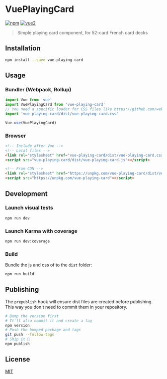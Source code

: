 # VuePlayingCard

[![npm](https://img.shields.io/npm/v/vue-playing-card.svg)](https://www.npmjs.com/package/vue-playing-card) [![vue2](https://img.shields.io/badge/vue-2.x-brightgreen.svg)](https://vuejs.org/)

> Simple playing card component, for 52-card French card decks

## Installation

```bash
npm install --save vue-playing-card
```

## Usage

### Bundler (Webpack, Rollup)

```js
import Vue from 'vue'
import VuePlayingCard from 'vue-playing-card'
// You need a specific loader for CSS files like https://github.com/webpack/css-loader
import 'vue-playing-card/dist/vue-playing-card.css'

Vue.use(VuePlayingCard)
```

### Browser

```html
<!-- Include after Vue -->
<!-- Local files -->
<link rel="stylesheet" href="vue-playing-card/dist/vue-playing-card.css"></link>
<script src="vue-playing-card/dist/vue-playing-card.js"></script>

<!-- From CDN -->
<link rel="stylesheet" href="https://unpkg.com/vue-playing-card/dist/vue-playing-card.css"></link>
<script src="https://unpkg.com/vue-playing-card"></script>
```

## Development

### Launch visual tests

```bash
npm run dev
```

### Launch Karma with coverage

```bash
npm run dev:coverage
```

### Build

Bundle the js and css of to the `dist` folder:

```bash
npm run build
```


## Publishing

The `prepublish` hook will ensure dist files are created before publishing. This
way you don't need to commit them in your repository.

```bash
# Bump the version first
# It'll also commit it and create a tag
npm version
# Push the bumped package and tags
git push --follow-tags
# Ship it 🚀
npm publish
```

## License

[MIT](http://opensource.org/licenses/MIT)

